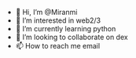 - 👋 Hi, I’m @Miranmi
- 👀 I’m interested in web2/3
- 🌱 I’m currently learning python
- 💞️ I’m looking to collaborate on dex
- 📫 How to reach me email

<!---
Miranmi/Miranmi is a ✨ special ✨ repository because its `README.md` (this file) appears on your GitHub profile.
You can click the Preview link to take a look at your changes.
--->
